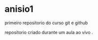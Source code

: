 # anisio1
 primeiro repositorio do curso git e github

 repositorio criado durante um aula ao vivo .
